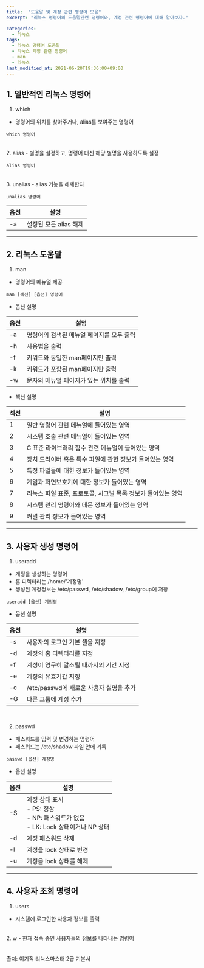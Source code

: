 ```yaml
---
title:  "도움말 및 계정 관련 명령어 모음"
excerpt: "리눅스 명령어의 도움말관련 명령어와, 계정 관련 명령어에 대해 알아보자."

categories:
  - 리눅스
tags:
  - 리눅스 명령어 도움말
  - 리눅스 계정 관련 명령어
  - man
  - 리눅스
last_modified_at: 2021-06-20T19:36:00+09:00
---
```


## 1. 일반적인 리눅스 명령어
  1. which
  - 명령어의 위치를 찾아주거나, alias를 보여주는 명령어

  ```{.no-highlight}
  which 명령어
  ```
<br>
  2. alias
  - 별명을 설정하고, 명령어 대신 해당 별명을 사용하도록 설정

  ```{.no-highlight}
  alias 명령어
  ```
<br>
  3. unalias
  - alias 기능을 해제한다

  ```{.no-highlight}
  unalias 명령어
  ```

  |옵션|설명|
  |--|----|
  |-a|설정된 모든 alias 해제|

---------------

## 2. 리눅스 도움말
  1. man
  - 명령어의 메뉴얼 제공

  ```{.no-highlight}
  man [섹션] [옵션] 명령어
  ```

  - 옵션 설명

  |옵션|설명|
  |--|-----|
  |-a| 명령어의 검색된 메뉴얼 페이지를 모두 출력 |
  |-h |사용법을 출력|
  |-f |키워드와 동일한 man페이지만 출력 |
  |-k |키워드가 포함된 man페이지만 출력 |
  |-w |문자의 메뉴얼 페이지가 있는 위치를 출력|

  - 섹션 설명

  |섹션|설명|
  |---|------|
  |1|일반 명령어 관련 메뉴얼에 들어있는 영역 |
  |2| 시스템 호출 관련 메뉴얼이 들어있는 영역 |
  |3|C 표준 라이브러리 함수 관련 메뉴얼이 들어있는 영역|
  |4| 장치 드라이버 혹은 특수 파일에 관한 정보가 들어있는 영역|
  |5| 특정 파일들에 대한 정보가 들어있는 영역 |
  |6| 게임과 화면보호기에 대한 정보가 들어있는 영역 |
  |7| 리눅스 파일 표준, 프로토콜, 시그널 목록 정보가 들어있는 영역 |
  |8| 시스템 관리 명령어와 데몬 정보가 들어있는 영역 |
  |9| 커널 관리 정보가 들어있는 영역|

  ---------------

  ## 3. 사용자 생성 명령어
   1. useradd
   - 계정을 생성하는 명령어
   - 홈 디렉터리는 /home/'계정명'
   - 생성된 계정정보는 /etc/passwd, /etc/shadow, /etc/group에 저장

   ```{.no-highlight}
   useradd [옵션] 계정명
   ```

   - 옵션 설명

   |옵션|설명|
   |--|-----|
   |-s|	사용자의 로그인 기본 셸을 지정|
   |-d|	계정의 홈 디렉터리를 지정|
   |-f|	계정이 영구히 말소될 때까지의 기간 지정|
   |-e|	계정의 유효기간 지정|
   |-c|	/etc/passwd에 새로운 사용자 설명을 추가|
   |-G|	다른 그룹에 계정 추가|

   <br>

   2. passwd
   - 패스워드를 입력 및 변경하는 명령어
   - 패스워드는 /etc/shadow 파일 안에 기록

   ```{.no-highlight}
   passwd [옵션] 계정명
   ```

   - 옵션 설명

   |옵션|설명|
   |--|-----|
   |-S|	계정 상태 표시<br>- PS: 정상<br>- NP: 패스워드가 없음<br>- LK: Lock 상태이거나 NP 상태|
   |-d|	계정 패스워드 삭제|
   |-l|	계정을 lock 상태로 변경|
   |-u|	계정을 lock 상태를 해제|

-----

## 4. 사용자 조회 명령어
  1. users
  - 시스템에 로그인한 사용자 정보를 출력
  <br>
  2. w
  - 현재 접속 중인 사용자들의 정보를 나타내는 명령어

<br>
<br>
<br>
출처: 이기적 리눅스마스터 2급 기본서
